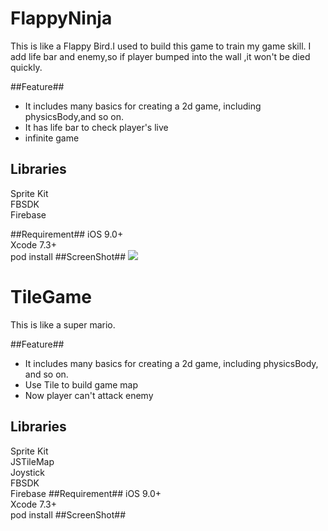 # FlappyNinja #
This is like a Flappy Bird.I used to build this game to train my game skill.
I add life bar and enemy,so if player bumped into the wall ,it won't be died quickly.

##Feature##
- It includes many basics for creating a 2d game, including physicsBody,and so on.
- It has life bar to check player's live
- infinite game

## Libraries ##
Sprite Kit<br />
FBSDK<br />
Firebase<br />

##Requirement##
iOS 9.0+<br />
Xcode 7.3+<br />
pod install
##ScreenShot##
![](file://Users/noelle1021222/Desktop/pic/happy2.png)





# TileGame #
This is like a super mario.

##Feature##
- It includes many basics for creating a 2d game, including physicsBody, and so on.
- Use Tile to build game map
- Now player can't attack enemy

## Libraries ##
Sprite Kit<br />
JSTileMap<br />
Joystick<br />
FBSDK<br />
Firebase
##Requirement##
iOS 9.0+<br />
Xcode 7.3+<br />
pod install
##ScreenShot##

